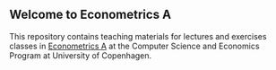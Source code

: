 ## Welcome to Econometrics A

This repository contains teaching materials for lectures and exercises classes in [Econometrics A](https://kurser.ku.dk/course/ndab20005u) at the Computer Science and Economics Program at University of Copenhagen. 
